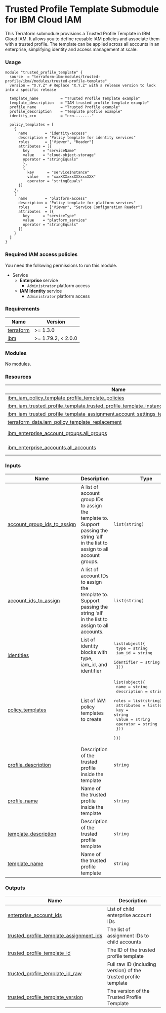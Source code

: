 # Trusted Profile Template Submodule for IBM Cloud IAM

This Terraform submodule provisions a Trusted Profile Template in IBM Cloud IAM. It allows you to define reusable IAM policies and associate them with a trusted profile. The template can be applied across all accounts in an enterprise, simplifying identity and access management at scale.

### Usage

```hcl
module "trusted_profile_template" {
  source  = "terraform-ibm-modules/trusted-profile/ibm//modules/trusted-profile-template"
  version = "X.Y.Z" # Replace "X.Y.Z" with a release version to lock into a specific release

  template_name          = "Trusted Profile Template example"
  template_description   = "IAM trusted profile template example"
  profile_name           = "Trusted Profile example"
  profile_description    = "Template profile example"
  identity_crn           = "crn........"

  policy_templates = [
    {
      name        = "identity-access"
      description = "Policy template for identity services"
      roles       = ["Viewer", "Reader"]
      attributes = [{
        key      = "serviceName"
        value    = "cloud-object-storage"
        operator = "stringEquals"
        },
        {
          key      = "serviceInstance"
          value    = "xxxXXXxxxXXXxxxXXX"
          operator = "stringEquals"
      }]
    },
    {
      name        = "platform-access"
      description = "Policy template for platform services"
      roles       = ["Viewer", "Service Configuration Reader"]
      attributes  = [{
        key      = "serviceType"
        value    = "platform_service"
        operator = "stringEquals"
      }]
    }
  ]
}
```

### Required IAM access policies

You need the following permissions to run this module.

- Service
    - **Enterprise** service
        - `Administrator` platform access
    - **IAM Identity** service
        - `Administrator` platform access

<!-- BEGINNING OF PRE-COMMIT-TERRAFORM DOCS HOOK -->
### Requirements

| Name | Version |
|------|---------|
| <a name="requirement_terraform"></a> [terraform](#requirement\_terraform) | >= 1.3.0 |
| <a name="requirement_ibm"></a> [ibm](#requirement\_ibm) | >= 1.79.2, < 2.0.0 |

### Modules

No modules.

### Resources

| Name | Type |
|------|------|
| [ibm_iam_policy_template.profile_template_policies](https://registry.terraform.io/providers/IBM-Cloud/ibm/latest/docs/resources/iam_policy_template) | resource |
| [ibm_iam_trusted_profile_template.trusted_profile_template_instance](https://registry.terraform.io/providers/IBM-Cloud/ibm/latest/docs/resources/iam_trusted_profile_template) | resource |
| [ibm_iam_trusted_profile_template_assignment.account_settings_template_assignment_instance](https://registry.terraform.io/providers/IBM-Cloud/ibm/latest/docs/resources/iam_trusted_profile_template_assignment) | resource |
| [terraform_data.iam_policy_template_replacement](https://registry.terraform.io/providers/hashicorp/terraform/latest/docs/resources/data) | resource |
| [ibm_enterprise_account_groups.all_groups](https://registry.terraform.io/providers/IBM-Cloud/ibm/latest/docs/data-sources/enterprise_account_groups) | data source |
| [ibm_enterprise_accounts.all_accounts](https://registry.terraform.io/providers/IBM-Cloud/ibm/latest/docs/data-sources/enterprise_accounts) | data source |

### Inputs

| Name | Description | Type | Default | Required |
|------|-------------|------|---------|:--------:|
| <a name="input_account_group_ids_to_assign"></a> [account\_group\_ids\_to\_assign](#input\_account\_group\_ids\_to\_assign) | A list of account group IDs to assign the template to. Support passing the string 'all' in the list to assign to all account groups. | `list(string)` | <pre>[<br/>  "all"<br/>]</pre> | no |
| <a name="input_account_ids_to_assign"></a> [account\_ids\_to\_assign](#input\_account\_ids\_to\_assign) | A list of account IDs to assign the template to. Support passing the string 'all' in the list to assign to all accounts. | `list(string)` | `[]` | no |
| <a name="input_identities"></a> [identities](#input\_identities) | List of identity blocks with type, iam\_id, and identifier | <pre>list(object({<br/>    type       = string<br/>    iam_id     = string<br/>    identifier = string<br/>  }))</pre> | `[]` | no |
| <a name="input_policy_templates"></a> [policy\_templates](#input\_policy\_templates) | List of IAM policy templates to create | <pre>list(object({<br/>    name        = string<br/>    description = string<br/>    roles       = list(string)<br/>    attributes = list(object({<br/>      key      = string<br/>      value    = string<br/>      operator = string<br/>    }))<br/>  }))</pre> | n/a | yes |
| <a name="input_profile_description"></a> [profile\_description](#input\_profile\_description) | Description of the trusted profile inside the template | `string` | `null` | no |
| <a name="input_profile_name"></a> [profile\_name](#input\_profile\_name) | Name of the trusted profile inside the template | `string` | n/a | yes |
| <a name="input_template_description"></a> [template\_description](#input\_template\_description) | Description of the trusted profile template | `string` | `null` | no |
| <a name="input_template_name"></a> [template\_name](#input\_template\_name) | Name of the trusted profile template | `string` | n/a | yes |

### Outputs

| Name | Description |
|------|-------------|
| <a name="output_enterprise_account_ids"></a> [enterprise\_account\_ids](#output\_enterprise\_account\_ids) | List of child enterprise account IDs |
| <a name="output_trusted_profile_template_assignment_ids"></a> [trusted\_profile\_template\_assignment\_ids](#output\_trusted\_profile\_template\_assignment\_ids) | The list of assignment IDs to child accounts |
| <a name="output_trusted_profile_template_id"></a> [trusted\_profile\_template\_id](#output\_trusted\_profile\_template\_id) | The ID of the trusted profile template |
| <a name="output_trusted_profile_template_id_raw"></a> [trusted\_profile\_template\_id\_raw](#output\_trusted\_profile\_template\_id\_raw) | Full raw ID (including version) of the trusted profile template |
| <a name="output_trusted_profile_template_version"></a> [trusted\_profile\_template\_version](#output\_trusted\_profile\_template\_version) | The version of the Trusted Profile Template |
<!-- END OF PRE-COMMIT-TERRAFORM DOCS HOOK -->
